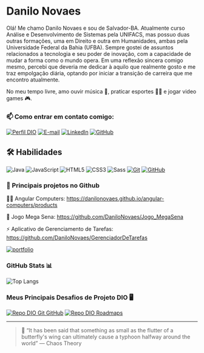 
# Danilo Novaes 
Olá! Me chamo Danilo Novaes e sou de Salvador-BA. Atualmente curso Análise e Desenvolvimento de Sistemas pela UNIFACS, mas possuo duas outras formações, uma em Direito e outra em Humanidades, ambas pela Universidade Federal da Bahia (UFBA). Sempre gostei de assuntos relacionados a tecnologia e seu poder de inovação, com a capacidade de mudar a forma como o mundo opera. Em uma reflexão sincera comigo mesmo, percebi que deveria me dedicar à aquilo que realmente gosto e me traz empolgação diária, optando por iniciar a transição de carreira que me encontro atualmente. 

No meu tempo livre, amo ouvir música 🤘, praticar esportes 🏃‍♂️ e jogar video games 🎮.

### 📫 Como entrar em contato comigo:
[![Perfil DIO](https://img.shields.io/badge/-Meu%20Perfil%20na%20DIO-30A3DC?style=for-the-badge)](https://web.dio.me/users/dmnv777/)
[![E-mail](https://img.shields.io/badge/-Email-000?style=for-the-badge&logo=microsoft-outlook&logoColor=E94D5F)](mailto:dmnv777@gmail.com)
[![LinkedIn](https://img.shields.io/badge/-LinkedIn-000?style=for-the-badge&logo=linkedin&logoColor=30A3DC)](https://www.linkedin.com/in/danilo-novaes-368a84231/)
[![GitHub](https://img.shields.io/badge/GitHub-000?style=for-the-badge&logo=github&logoColor=30A3DC)](https://github.com/DaniloNovaes)


## 🛠 Habilidades
![Java](https://img.shields.io/badge/Java-000?style=for-the-badge&logo=java)
![JavaScript](https://img.shields.io/badge/JavaScript-000?style=for-the-badge&logo=javascript)
![HTML5](https://img.shields.io/badge/HTML-000?style=for-the-badge&logo=html5&logoColor=30A3DC)
![CSS3](https://img.shields.io/badge/CSS3-000?style=for-the-badge&logo=css3&logoColor=E94D5F)
![Sass](https://img.shields.io/badge/Sass-000?style=for-the-badge&logo=sass)
[![Git](https://img.shields.io/badge/Git-000?style=for-the-badge&logo=git&logoColor=E94D5F)](https://git-scm.com/doc) 
[![GitHub](https://img.shields.io/badge/GitHub-000?style=for-the-badge&logo=github&logoColor=30A3DC)](https://docs.github.com/)

### 🔗 Principais projetos no Github
👩‍💻 Angular Computers: https://danilonovaes.github.io/angular-computers/products

🧠 Jogo Mega Sena: https://github.com/DaniloNovaes/Jogo_MegaSena

⚡️ Aplicativo de Gerenciamento de Tarefas: https://github.com/DaniloNovaes/GerenciadorDeTarefas

[![portfolio](https://img.shields.io/badge/my_portfolio-000?style=for-the-badge&logo=ko-fi&logoColor=white)](https://github.com/DaniloNovaes)

### GitHub Stats 📊
![Top Langs](https://github-readme-stats-git-masterrstaa-rickstaa.vercel.app/api/top-langs/?username=DaniloNovaes&layout=compact&bg_color=000&border_color=30A3DC&title_color=E94D5F&text_color=FFF)

### Meus Principais Desafios de Projeto DIO 🖥️
[![Repo DIO Git GitHub](https://github-readme-stats.vercel.app/api/pin/?username=elidianaandrade&repo=dio-lab-open-source&bg_color=000&border_color=30A3DC&show_icons=true&icon_color=30A3DC&title_color=E94D5F&text_color=FFF)](https://github.com/elidianaandrade/dio-lab-open-source)
[![Repo DIO Roadmaps](https://github-readme-stats.vercel.app/api/pin/?username=digitalinnovationone&repo=roadmaps&bg_color=000&border_color=30A3DC&show_icons=true&icon_color=30A3DC&title_color=E94D5F&text_color=FFF)](https://github.com/digitalinnovationone/roadmaps)

---
>💬 “It has been said that something as small as the flutter of a butterfly's wing can ultimately cause a typhoon halfway around the world”
― Chaos Theory